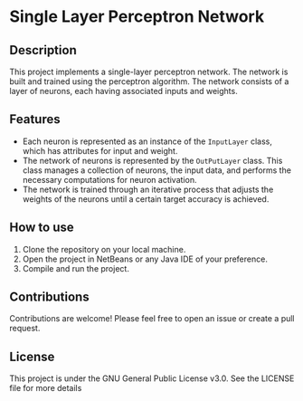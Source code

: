 # Single Layer Perceptron Network

## Description

This project implements a single-layer perceptron network. The network is built and trained using the perceptron algorithm. The network consists of a layer of neurons, each having associated inputs and weights.

## Features

- Each neuron is represented as an instance of the `InputLayer` class, which has attributes for input and weight.
- The network of neurons is represented by the `OutPutLayer` class. This class manages a collection of neurons, the input data, and performs the necessary computations for neuron activation.
- The network is trained through an iterative process that adjusts the weights of the neurons until a certain target accuracy is achieved.

## How to use

1. Clone the repository on your local machine.
2. Open the project in NetBeans or any Java IDE of your preference.
3. Compile and run the project.

## Contributions

Contributions are welcome! Please feel free to open an issue or create a pull request.

## License
This project is under the GNU General Public License v3.0. See the LICENSE file for more details

